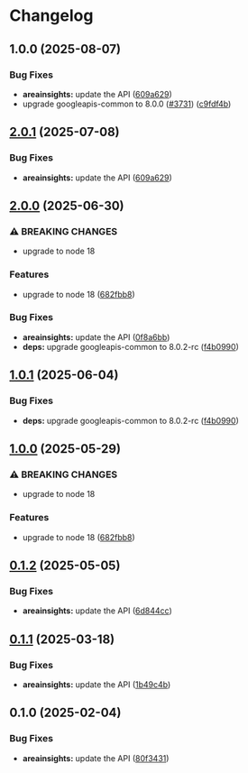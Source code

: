 # Changelog

## 1.0.0 (2025-08-07)


### Bug Fixes

* **areainsights:** update the API ([609a629](https://github.com/googleapis/google-api-nodejs-client/commit/609a629d7f0bb61505c6da57be24711c8c685a8b))
* upgrade googleapis-common to 8.0.0  ([#3731](https://github.com/googleapis/google-api-nodejs-client/issues/3731)) ([c9fdf4b](https://github.com/googleapis/google-api-nodejs-client/commit/c9fdf4b34d6c9bcf608eee35dd281d4680be9797))

## [2.0.1](https://github.com/googleapis/google-api-nodejs-client/compare/areainsights-v2.0.0...areainsights-v2.0.1) (2025-07-08)


### Bug Fixes

* **areainsights:** update the API ([609a629](https://github.com/googleapis/google-api-nodejs-client/commit/609a629d7f0bb61505c6da57be24711c8c685a8b))

## [2.0.0](https://github.com/googleapis/google-api-nodejs-client/compare/areainsights-v1.0.1...areainsights-v2.0.0) (2025-06-30)


### ⚠ BREAKING CHANGES

* upgrade to node 18

### Features

* upgrade to node 18 ([682fbb8](https://github.com/googleapis/google-api-nodejs-client/commit/682fbb869189ae92b3e9a194d37d0548af0c1f92))


### Bug Fixes

* **areainsights:** update the API ([0f8a6bb](https://github.com/googleapis/google-api-nodejs-client/commit/0f8a6bbe63ae9f598889b52f933b637d5a70ba06))
* **deps:** upgrade googleapis-common to 8.0.2-rc ([f4b0990](https://github.com/googleapis/google-api-nodejs-client/commit/f4b099071040cfbcfe4a2e7d487d45ee93b369e0))

## [1.0.1](https://github.com/googleapis/google-api-nodejs-client/compare/areainsights-v1.0.0...areainsights-v1.0.1) (2025-06-04)


### Bug Fixes

* **deps:** upgrade googleapis-common to 8.0.2-rc ([f4b0990](https://github.com/googleapis/google-api-nodejs-client/commit/f4b099071040cfbcfe4a2e7d487d45ee93b369e0))

## [1.0.0](https://github.com/googleapis/google-api-nodejs-client/compare/areainsights-v0.1.2...areainsights-v1.0.0) (2025-05-29)


### ⚠ BREAKING CHANGES

* upgrade to node 18

### Features

* upgrade to node 18 ([682fbb8](https://github.com/googleapis/google-api-nodejs-client/commit/682fbb869189ae92b3e9a194d37d0548af0c1f92))

## [0.1.2](https://github.com/googleapis/google-api-nodejs-client/compare/areainsights-v0.1.1...areainsights-v0.1.2) (2025-05-05)


### Bug Fixes

* **areainsights:** update the API ([6d844cc](https://github.com/googleapis/google-api-nodejs-client/commit/6d844ccf958909781549b138921e3bab60c9daba))

## [0.1.1](https://github.com/googleapis/google-api-nodejs-client/compare/areainsights-v0.1.0...areainsights-v0.1.1) (2025-03-18)


### Bug Fixes

* **areainsights:** update the API ([1b49c4b](https://github.com/googleapis/google-api-nodejs-client/commit/1b49c4be1e015fab24e338aa0949cdbe14231b79))

## 0.1.0 (2025-02-04)


### Bug Fixes

* **areainsights:** update the API ([80f3431](https://github.com/googleapis/google-api-nodejs-client/commit/80f3431db3bb6a82c8c601b353dee8934b2bff7e))
